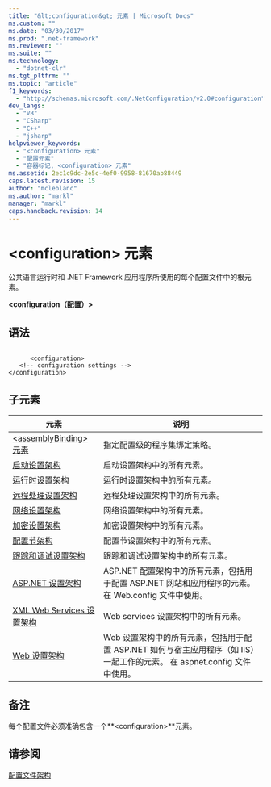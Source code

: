 ```yaml
---
title: "&lt;configuration&gt; 元素 | Microsoft Docs"
ms.custom: ""
ms.date: "03/30/2017"
ms.prod: ".net-framework"
ms.reviewer: ""
ms.suite: ""
ms.technology: 
  - "dotnet-clr"
ms.tgt_pltfrm: ""
ms.topic: "article"
f1_keywords: 
  - "http://schemas.microsoft.com/.NetConfiguration/v2.0#configuration"
dev_langs: 
  - "VB"
  - "CSharp"
  - "C++"
  - "jsharp"
helpviewer_keywords: 
  - "<configuration> 元素"
  - "配置元素"
  - "容器标记, <configuration> 元素"
ms.assetid: 2ec1c9dc-2e5c-4ef0-9958-81670ab88449
caps.latest.revision: 15
author: "mcleblanc"
ms.author: "markl"
manager: "markl"
caps.handback.revision: 14
---
```

# &lt;configuration&gt; 元素
公共语言运行时和 .NET Framework 应用程序所使用的每个配置文件中的根元素。  
  
 **\<configuration（配置）\>**  
  
## 语法  
  
```  
  
      <configuration>   
   <!-- configuration settings -->   
</configuration>  
```  
  
## 子元素  
  
|元素|说明|  
|--------|--------|  
|[\<assemblyBinding\> 元素](../../../../docs/framework/configure-apps/file-schema/assemblybinding-element-for-configuration.md)|指定配置级的程序集绑定策略。|  
|[启动设置架构](../../../../docs/framework/configure-apps/file-schema/startup/index.md)|启动设置架构中的所有元素。|  
|[运行时设置架构](../../../../docs/framework/configure-apps/file-schema/runtime/index.md)|运行时设置架构中的所有元素。|  
|[远程处理设置架构](http://msdn.microsoft.com/zh-cn/dc2d1e62-9af7-4ca1-99fd-98b93bb4db9e)|远程处理设置架构中的所有元素。|  
|[网络设置架构](../../../../docs/framework/configure-apps/file-schema/network/index.md)|网络设置架构中的所有元素。|  
|[加密设置架构](../../../../docs/framework/configure-apps/file-schema/cryptography/index.md)|加密设置架构中的所有元素。|  
|[配置节架构](../../../../docs/framework/configure-apps/file-schema/configuration-sections-schema.md)|配置节设置架构中的所有元素。|  
|[跟踪和调试设置架构](../../../../docs/framework/configure-apps/file-schema/trace-debug/index.md)|跟踪和调试设置架构中的所有元素。|  
|[ASP.NET 设置架构](http://msdn.microsoft.com/zh-cn/116608f3-c03d-4413-9fc7-978703e18b0f)|ASP.NET 配置架构中的所有元素，包括用于配置 ASP.NET 网站和应用程序的元素。  在 Web.config 文件中使用。|  
|[XML Web Services 设置架构](http://msdn.microsoft.com/zh-cn/f84d6d55-1add-4eb7-ae46-33df5833ea2e)|Web services 设置架构中的所有元素。|  
|[Web 设置架构](../../../../docs/framework/configure-apps/file-schema/web/index.md)|Web 设置架构中的所有元素，包括用于配置 ASP.NET 如何与宿主应用程序（如 IIS）一起工作的元素。  在 aspnet.config 文件中使用。|  
  
## 备注  
 每个配置文件必须准确包含一个**\<configuration\>**元素。  
  
## 请参阅  
 [配置文件架构](../../../../docs/framework/configure-apps/file-schema/index.md)